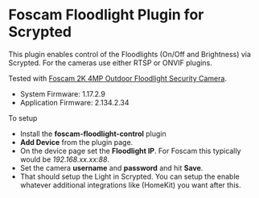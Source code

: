 # Foscam Floodlight Plugin for Scrypted

This plugin enables control of the Floodlights (On/Off and Brightness) via Scrypted. For the cameras use either RTSP or ONVIF plugins.

Tested with [Foscam 2K 4MP Outdoor Floodlight Security Camera](https://www.foscammall.com/products/foscam-security-motion-tracking-floodlight-camera).

* System Firmware: 1.17.2.9
* Application Firmware: 2.134.2.34

To setup

* Install the **foscam-floodlight-control** plugin
* **Add Device** from the plugin page.
* On the device page set the **Floodlight IP**. For Foscam this typically would be *192.168.xx.xx:88*.
* Set the camera **username** and **password** and hit **Save**.
* That should setup the Light in Scrypted. You can setup the enable whatever additional integrations like (HomeKit) you want after this.
